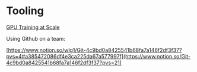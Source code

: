 # Tooling

[GPU Training at Scale](https://www.notion.so/GPU-Training-at-Scale-a7a483a375f6496a878bd4c644c2f222?pvs=21) 

Using Github on a team:

[https://www.notion.so/wlg1/Git-4c9bd0a8425541b68fa7a146f2df3f37?pvs=4#a385472086df4e3ca225da67a577997f](https://www.notion.so/Git-4c9bd0a8425541b68fa7a146f2df3f37?pvs=21)
